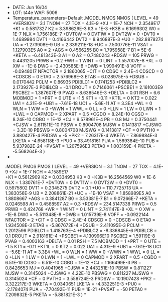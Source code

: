 * DATE: Jun 16/04
* LOT: t44e                  WAF: 5006
* Temperature_parameters=Default
.MODEL NMOS NMOS (                                LEVEL   = 49
+VERSION = 3.1            TNOM    = 27             TOX     = 4.1E-9
+XJ      = 1E-7           NCH     = 2.3549E17      
+K1      = 0.5817327      K2      = 3.398626E-3    K3      = 1E-3
+K3B     = 6.1699302      W0      = 1E-7           NLX     = 1.756186E-7
+DVT0W   = 0              DVT1W   = 0              DVT2W   = 0
+DVT0    = 1.4689984      DVT1    = 0.4166442      DVT2    = 8.946887E-3
+U0      = 282.8878274    UA      = -1.273908E-9   UB      = 2.339211E-18
+UC      = 7.500776E-11   VSAT    = 1.127903E5     A0      = 2
+AGS     = 0.4566255      B0      = 1.795958E-7    B1      = 5E-6
+KETA    = -6.481343E-3   A1      = 0              A2      = 0.7480243
+RDSW    = 105            PRWG    = 0.4431205      PRWB    = -0.2
+WR      = 1              WINT    = 0              LINT    = 1.557007E-8
+XL      = 0              XW      = -1E-8          DWG     = -2.430585E-8
+DWB     = 1.999491E-8    VOFF    = -0.0948017     NFACTOR = 2.1860065
+CIT     = 0              CDSC    = 2.4E-4         CDSCD   = 0
+CDSCB   = 0              ETA0    = 2.576968E-3    ETAB    = 6.028975E-5
+DSUB    = 0.0170442      PCLM    = 0.86935        PDIBLC1 = 0.1741253
+PDIBLC2 = 2.173927E-3    PDIBLCB = -0.1           DROUT   = 0.7146061
+PSCBE1  = 2.161003E9     PSCBE2  = 1.387607E-9    PVAG    = 8.638546E-3
+DELTA   = 0.01           RSH     = 6.6            MOBMOD  = 1
+PRT     = 0              UTE     = -1.5           KT1     = -0.11
+KT1L    = 0              KT2     = 0.022          UA1     = 4.31E-9
+UB1     = -7.61E-18      UC1     = -5.6E-11       AT      = 3.3E4
+WL      = 0              WLN     = 1              WW      = 0
+WWN     = 1              WWL     = 0              LL      = 0
+LLN     = 1              LW      = 0              LWN     = 1
+LWL     = 0              CAPMOD  = 2              XPART   = 0.5
+CGDO    = 8.24E-10       CGSO    = 8.24E-10       CGBO    = 1E-12
+CJ      = 9.578961E-4    PB      = 0.8            MJ      = 0.3750441
+CJSW    = 2.611511E-10   PBSW    = 0.8004708      MJSW    = 0.1413817
+CJSWG   = 3.3E-10        PBSWG   = 0.8004708      MJSWG   = 0.1413817
+CF      = 0              PVTH0   = 3.880427E-4    PRDSW   = -5
+PK2     = 7.26317E-4     WKETA   = 7.869884E-3    LKETA   = -4.658118E-3
+PU0     = 33.4918161     PUA     = 1.569384E-10   PUB     = 5.937982E-24
+PVSAT   = 1.207596E3     PETA0   = 1.003159E-4    PKETA   = -5.568264E-3    )
*
.MODEL PMOS PMOS (                                LEVEL   = 49
+VERSION = 3.1            TNOM    = 27             TOX     = 4.1E-9
+XJ      = 1E-7           NCH     = 4.1589E17      
+K1      = 0.5612909      K2      = 0.0334953      K3      = 0
+K3B     = 16.2564569     W0      = 1E-6           NLX     = 1.330761E-7
+DVT0W   = 0              DVT1W   = 0              DVT2W   = 0
+DVT0    = 0.5975802      DVT1    = 0.2345275      DVT2    = 0.1
+U0      = 110.7725713    UA      = 1.383056E-9    UB      = 2.208861E-21
+UC      = -1E-10         VSAT    = 1.858989E5     A0      = 1.8808667
+AGS     = 0.3841287      B0      = 3.53381E-7     B1      = 9.07266E-7
+KETA    = 0.0246598      A1      = 0.4568597      A2      = 0.3
+RDSW    = 234.5147338    PRWG    = 0.5            PRWB    = 0.424768
+WR      = 1              WINT    = 0              LINT    = 2.741147E-8
+XL      = 0              XW      = -1E-8          DWG     = -5.511348E-8
+DWB     = 1.015739E-8    VOFF    = -0.0922144     NFACTOR = 2
+CIT     = 0              CDSC    = 2.4E-4         CDSCD   = 0
+CDSCB   = 0              ETA0    = 1.934508E-3    ETAB    = -5.867672E-4
+DSUB    = 2.411095E-3    PCLM    = 1.2012596      PDIBLC1 = 1.418763E-4
+PDIBLC2 = -8.336845E-6   PDIBLCB = 0.1            DROUT   = 2.918161E-4
+PSCBE1  = 4.130996E10    PSCBE2  = 1.59119E-8     PVAG    = 0.4003163
+DELTA   = 0.01           RSH     = 7.5            MOBMOD  = 1
+PRT     = 0              UTE     = -1.5           KT1     = -0.11
+KT1L    = 0              KT2     = 0.022          UA1     = 4.31E-9
+UB1     = -7.61E-18      UC1     = -5.6E-11       AT      = 3.3E4
+WL      = 0              WLN     = 1              WW      = 0
+WWN     = 1              WWL     = 0              LL      = 0
+LLN     = 1              LW      = 0              LWN     = 1
+LWL     = 0              CAPMOD  = 2              XPART   = 0.5
+CGDO    = 6.51E-10       CGSO    = 6.51E-10       CGBO    = 1E-12
+CJ      = 1.166499E-3    PB      = 0.8426653      MJ      = 0.4041965
+CJSW    = 2.443251E-10   PBSW    = 0.811227       MJSW    = 0.3145024
+CJSWG   = 4.22E-10       PBSWG   = 0.811227       MJSWG   = 0.3145024
+CF      = 0              PVTH0   = 3.558724E-3    PRDSW   = 10.1907428
+PK2     = 3.322217E-3    WKETA   = 0.0340651      LKETA   = -4.332251E-3
+PU0     = -2.1784074     PUA     = -7.70492E-11   PUB     = 1E-21
+PVSAT   = -50            PETA0   = 7.209832E-5    PKETA   = -5.881821E-3    )
*
